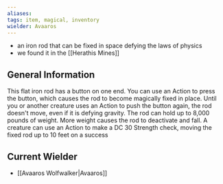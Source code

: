```yaml
---
aliases: 
tags: item, magical, inventory
wielder: Avaaros
---
```


- an iron rod that can be fixed in space defying the laws of physics
- we found it in the [[Herathis Mines]]

## General Information
This flat iron rod has a button on one end. You can use an Action to press the button, which causes the rod to become magically fixed in place. Until you or another creature uses an Action to push the button again, the rod doesn't move, even if it is defying gravity. The rod can hold up to 8,000 pounds of weight. More weight causes the rod to deactivate and fall. A creature can use an Action to make a DC 30 Strength check, moving the fixed rod up to 10 feet on a success

## Current Wielder
- [[Avaaros Wolfwalker|Avaaros]]

